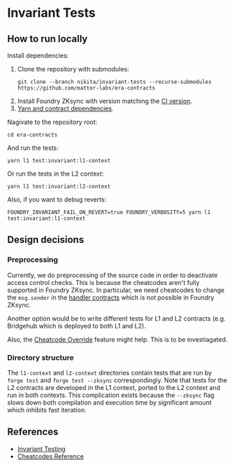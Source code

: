 # Invariant Tests

## How to run locally

Install dependencies:

1. Clone the repository with submodules:
    ```shell
    git clone --branch nikita/invariant-tests --recurse-submodules https://github.com/matter-labs/era-contracts
    ```
1. Install Foundry ZKsync with version matching the [CI version](https://github.com/matter-labs/era-contracts/blob/eac11895e0ee700e474be828c9d7319ced9eeabe/.github/actions/l1-contracts-setup/action.yaml#L12).
1. [Yarn and contract dependencies](https://github.com/matter-labs/era-contracts/blob/eac11895e0ee700e474be828c9d7319ced9eeabe/.github/actions/l1-contracts-setup/action.yaml#L23-L34).

Nagivate to the repository root:

```shell
cd era-contracts
```

And run the tests:

```shell
yarn l1 test:invariant:l1-context
```

Or run the tests in the L2 context:

```shell
yarn l1 test:invariant:l2-context
```

Also, if you want to debug reverts:

```shell
FOUNDRY_INVARIANT_FAIL_ON_REVERT=true FOUNDRY_VERBOSITY=5 yarn l1 test:invariant:l1-context
```

## Design decisions

### Preprocessing

Currently, we do preprocessing of the source code in order to deactivate access control checks. This is because the cheatcodes aren't fully supported in Foundry ZKsync. In particular, we need cheatcodes to change the `msg.sender` in the [handler contracts](https://book.getfoundry.sh/forge/invariant-testing#handler-based-testing) which is not possible in Foundry ZKsync.

Another option would be to write different tests for L1 and L2 contracts (e.g. Bridgehub which is deployed to both L1 and L2).

Also, the [Cheatcode Override](https://docs.zksync.io/zksync-era/tooling/foundry/migration-guide/testing#cheatcode-override) feature might help. This is to be investiagated.

### Directory structure

The `l1-context` and `l2-context` directories contain tests that are run by `forge test` and `forge test --zksync` correspondingly. Note that tests for the L2 contracts are developed in the L1 context, ported to the L2 context and run in both contexts. This complication exists because the `--zksync` flag slows down both compilation and execution time by significant amount which inhibits fast iteration.

## References

- [Invariant Testing](https://book.getfoundry.sh/forge/invariant-testing)
- [Cheatcodes Reference](https://book.getfoundry.sh/cheatcodes/)